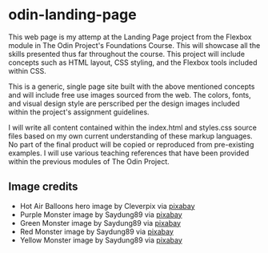 # odin-landing-page

This web page is my attemp at the Landing Page project from the Flexbox module in The Odin Project's Foundations Course. This will showcase all the skills presented thus far throughout the course. This project will include concepts such as HTML layout, CSS styling, and the Flexbox tools included within CSS.

This is a generic, single page site built with the above mentioned concepts and will include free use images sourced from the web. The colors, fonts, and visual design style are perscribed per the design images included within the project's assignment guidelines.

I will write all content contained within the index.html and styles.css source files based on my own current understanding of these markup languages. No part of the final product will be copied or reproduced from pre-existing examples. I will use various teaching references that have been provided within the previous modules of The Odin Project.

## Image credits
- Hot Air Balloons hero image by Cleverpix via [pixabay](https://pixabay.com/photos/sky-hot-air-balloons-sunset-1373167/)
- Purple Monster image by Saydung89 via [pixabay](https://pixabay.com/illustrations/monster-character-cute-animal-6255501/)
- Green Monster image by Saydung89 via [pixabay](https://pixabay.com/vectors/monster-character-cartoon-creature-5734475/)
- Red Monster image by Saydung89 via [pixabay](https://pixabay.com/illustrations/fan-hot-monster-electric-6032154/)
- Yellow Monster image by Saydung89 via [pixabay](https://pixabay.com/vectors/monster-character-funny-face-5930787/)
